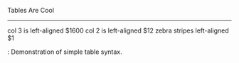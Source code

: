   Tables          Are            Cool
  --------------- -------------- --------
  col 3 is        left-aligned   \$1600
  col 2 is        left-aligned   \$12
  zebra stripes   left-aligned   \$1

  : Demonstration of simple table syntax.


